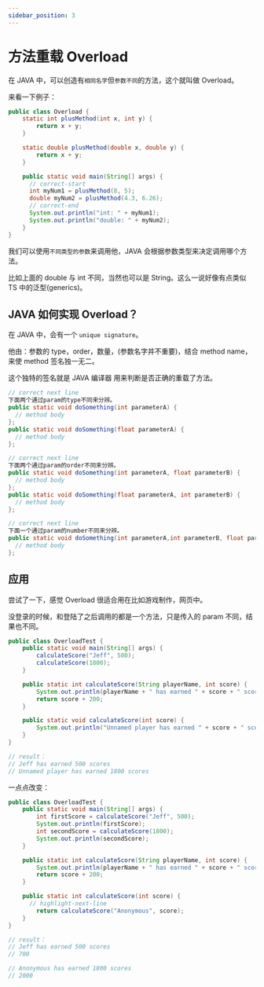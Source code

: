 ```yaml
---
sidebar_position: 3
---
```


# 方法重载 Overload

在 JAVA 中，可以创造有`相同名字`但`参数不同`的方法，这个就叫做 Overload。

来看一下例子：

```Java
public class Overload {
    static int plusMethod(int x, int y) {
        return x + y;
    }

    static double plusMethod(double x, double y) {
        return x + y;
    }

    public static void main(String[] args) {
      // correct-start
      int myNum1 = plusMethod(8, 5);
      double myNum2 = plusMethod(4.3, 6.26);
      // correct-end
      System.out.println("int: " + myNum1);
      System.out.println("double: " + myNum2);
    }
}
```

我们可以使用`不同类型的参数`来调用他，JAVA 会根据参数类型来决定调用哪个方法。

比如上面的 double 与 int 不同，当然也可以是 String。这么一说好像有点类似 TS 中的泛型(generics)。

## JAVA 如何实现 Overload？

在 JAVA 中，会有一个 `unique signature`。

他由：参数的 type，order，数量，(参数名字并不重要)，结合 method name，来使 method 签名独一无二。

这个独特的签名就是 JAVA 编译器 用来判断是否正确的重载了方法。

```Java
// correct next line
下面两个通过param的type不同来分辨。
public static void doSomething(int parameterA) {
  // method body
};
public static void doSomething(float parameterA) {
  // method body
};

// correct next line
下面两个通过param的order不同来分辨。
public static void doSomething(int parameterA, float parameterB) {
  // method body
};
public static void doSomething(float parameterA, int parameterB) {
  // method body
};

// correct next line
下面一个通过param的number不同来分辨。
public static void doSomething(int parameterA,int parameterB, float parameterC) {
  // method body
};
```

## 应用

尝试了一下，感觉 Overload 很适合用在比如游戏制作，网页中。

没登录的时候，和登陆了之后调用的都是一个方法，只是传入的 param 不同，结果也不同。

```Java
public class OverloadTest {
    public static void main(String[] args) {
        calculateScore("Jeff", 500);
        calculateScore(1800);
    }

    public static int calculateScore(String playerName, int score) {
        System.out.println(playerName + " has earned " + score + " scores");
        return score + 200;
    }

    public static void calculateScore(int score) {
        System.out.println("Unnamed player has earned " + score + " scores");
    }
}

// result：
// Jeff has earned 500 scores
// Unnamed player has earned 1800 scores
```

一点点改变：

```Java
public class OverloadTest {
    public static void main(String[] args) {
        int firstScore = calculateScore("Jeff", 500);
        System.out.println(firstScore);
        int secondScore = calculateScore(1800);
        System.out.println(secondScore);
    }

    public static int calculateScore(String playerName, int score) {
        System.out.println(playerName + " has earned " + score + " scores");
        return score + 200;
    }

    public static int calculateScore(int score) {
      // highlight-next-line
        return calculateScore("Anonymous", score);
    }
}

// result：
// Jeff has earned 500 scores
// 700

// Anonymous has earned 1800 scores
// 2000
```
